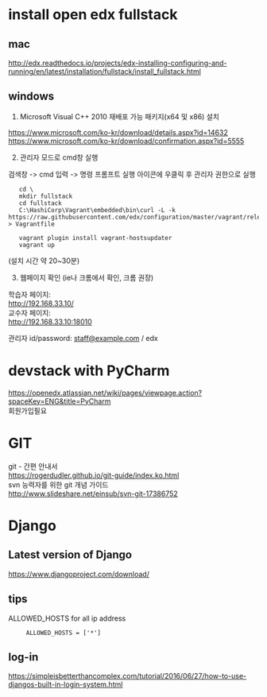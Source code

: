 
# install open edx fullstack

## mac
http://edx.readthedocs.io/projects/edx-installing-configuring-and-running/en/latest/installation/fullstack/install_fullstack.html  

windows
-------
1. Microsoft Visual C++ 2010 재배포 가능 패키지(x64 및 x86)  설치

 https://www.microsoft.com/ko-kr/download/details.aspx?id=14632  
 https://www.microsoft.com/ko-kr/download/confirmation.aspx?id=5555  

2. 관리자 모드로 cmd창 실행

  검색창 -> cmd 입력 -> 명령 프롬프트 실행 아이콘에 우클릭 후 관리자 권한으로 실행  

       cd \  
       mkdir fullstack  
       cd fullstack  
       C:\HashiCorp\Vagrant\embedded\bin\curl -L -k https://raw.githubusercontent.com/edx/configuration/master/vagrant/release/fullstack/Vagrantfile > Vagrantfile  

       vagrant plugin install vagrant-hostsupdater  
       vagrant up  

  (설치 시간 약 20~30분)  

3. 웹페이지 확인 (ie나 크롬에서 확인, 크롬 권장)

  학습자 페이지:  
  http://192.168.33.10/  
  교수자 페이지:  
  http://192.168.33.10:18010  

  관리자 id/password: staff@example.com  / edx  

# devstack with PyCharm

https://openedx.atlassian.net/wiki/pages/viewpage.action?spaceKey=ENG&title=PyCharm  
회원가입필요

# GIT
git - 간편 안내서  
https://rogerdudler.github.io/git-guide/index.ko.html  
svn 능력자를 위한 git 개념 가이드  
http://www.slideshare.net/einsub/svn-git-17386752  

# Django
## Latest version of Django
https://www.djangoproject.com/download/  

## tips
ALLOWED_HOSTS for all ip address  

         ALLOWED_HOSTS = ['*']

## log-in
https://simpleisbetterthancomplex.com/tutorial/2016/06/27/how-to-use-djangos-built-in-login-system.html  
